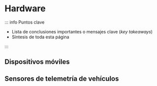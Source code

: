 # Hardware

::: info Puntos clave

- Lista de conclusiones importantes o mensajes clave (_key takeaways_)
- Síntesis de toda esta página

:::

## Dispositivos móviles

## Sensores de telemetría de vehículos
